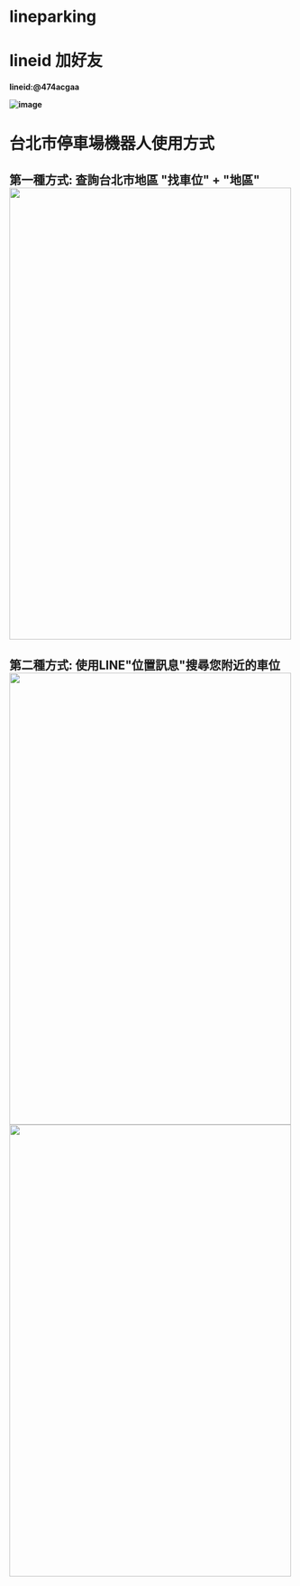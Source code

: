 # lineparking
# lineid 加好友
<h4>lineid:@474acgaa
  
   ![image](https://github.com/dennydam/lineparking/blob/master/lineimage/lineQRcode.png "image")
 
  

# 台北市停車場機器人使用方式
<h2> 第一種方式:
 查詢台北市地區 "找車位" + "地區"
  
 <img width="500" height="800" src="https://github.com/dennydam/lineparking/blob/master/lineimage/lineparkpic2.jpg"/>
  
  
  
<h2> 第二種方式:
 使用LINE"位置訊息"搜尋您附近的車位

<img width="500" height="800" src="https://github.com/dennydam/lineparking/blob/master/lineimage/S__7225496.jpg"/>
  
<img width="500" height="800" src="https://github.com/dennydam/lineparking/blob/master/lineimage/S__7225498.jpg"/>
